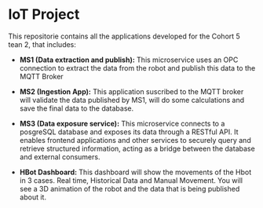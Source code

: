 # IoT Project
This repositorie contains all the applications developed for the Cohort 5 tean 2, that includes:

- __MS1 (Data extraction and publish):__ This microservice uses an OPC connection to extract the data from the robot and publish this data to the MQTT Broker

- __MS2 (Ingestion App):__ This application suscribed to the MQTT broker will validate the data published by MS1, will do some calculations and save the final data to the database.

- __MS3 (Data exposure service):__ This microservice connects to a posgreSQL database and exposes its data through a RESTful API. It enables frontend applications and other services to securely query and retrieve structured information, acting as a bridge between the database and external consumers.

- __HBot Dashboard:__ This dashboard will show the movements of the Hbot in 3 cases. Real time, Historical Data and Manual Movement. You will see a 3D animation of the robot and the data that is being published about it. 

